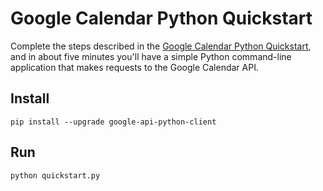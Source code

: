 # Google Calendar Python Quickstart

Complete the steps described in the [Google Calendar Python Quickstart](
https://developers.google.com/google-apps/calendar/quickstart/python), and in
about five minutes you'll have a simple Python command-line application that
makes requests to the Google Calendar API.

## Install

```
pip install --upgrade google-api-python-client
```

## Run

```
python quickstart.py
```
